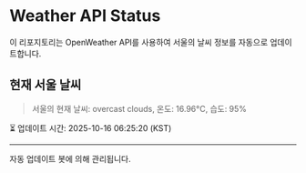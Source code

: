 
# Weather API Status

이 리포지토리는 OpenWeather API를 사용하여 서울의 날씨 정보를 자동으로 업데이트합니다.

## 현재 서울 날씨
> 서울의 현재 날씨: overcast clouds, 온도: 16.96°C, 습도: 95%

⏳ 업데이트 시간: 2025-10-16 06:25:20 (KST)

---
자동 업데이트 봇에 의해 관리됩니다.
